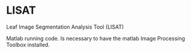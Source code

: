 # LISAT
Leaf Image Segmentation Analysis Tool (LISAT) 

Matlab running code. Is necessary to have the matlab Image Processing Toolbox installed.

